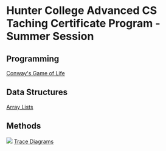 # Hunter College Advanced CS Taching Certificate Program - Summer Session

## Programming
<a href= "https://replit.com/@chrismarra21/cohort-3-summer-work-chrismarra21-1#programming/3/Cgol.java">Conway's Game of Life</a>


## Data Structures
<a href="https://replit.com/@chrismarra21/cohort-3-summer-work-chrismarra21-1#ds/LinkedLists/LinkedList.java">Array Lists</a>


## Methods
<img src="![image](https://user-images.githubusercontent.com/96950263/180845033-45b815fc-0b7e-4a98-a95a-88189ea69914.png)
">
<a href="https://replit.com/@chrismarra21/cohort-3-summer-work-chrismarra21-1#methods/03_trace.txt">Trace Diagrams</a>

